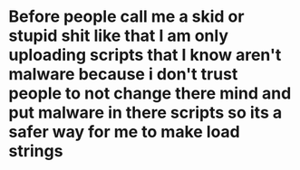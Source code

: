 # Before people call me a skid or stupid shit like that I am only uploading scripts that I know aren't malware because i don't trust people to not change there mind and put malware in there scripts so its a safer way for me to make load strings

